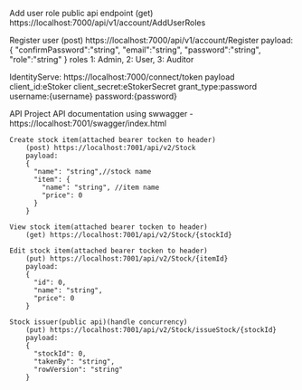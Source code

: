 Add user role public api endpoint
	(get) https://localhost:7000/api/v1/account/AddUserRoles

Register user
	(post) https://localhost:7000/api/v1/account/Register
	payload:
		{
		   "confirmPassword":"string",
		   "email":"string",
		   "password":"string",
		   "role":"string"
		}
		roles 1: Admin, 2: User, 3: Auditor

IdentityServe:
	https://localhost:7000/connect/token
	payload
		client_id:eStoker
		client_secret:eStokerSecret
		grant_type:password
		username:{username}
		password:{password}
	
API Project
	API documentation using swwagger - https://localhost:7001/swagger/index.html

	Create stock item(attached bearer tocken to header)
		(post) https://localhost:7001/api/v2/Stock
		payload:
		{
		  "name": "string",//stock name
		  "item": {
			"name": "string", //item name
			"price": 0
		  }
		}
		
	View stock item(attached bearer tocken to header)
		(get) https://localhost:7001/api/v2/Stock/{stockId}
		
	Edit stock item(attached bearer tocken to header)
		(put) https://localhost:7001/api/v2/Stock/{itemId}
		payload:
		{
		  "id": 0,
		  "name": "string",
		  "price": 0
		}
		
	Stock issuer(public api)(handle concurrency)
		(put) https://localhost:7001/api/v2/Stock/issueStock/{stockId}
		payload:
		{
		  "stockId": 0,
		  "takenBy": "string",
		  "rowVersion": "string"
		}
	